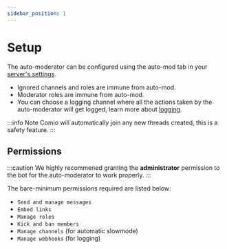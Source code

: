 ```yaml
---
sidebar_position: 1
---
```


# Setup
The auto-moderator can be configured using the auto-mod tab in your [server's settings](https://comio.cf/manage).
- Ignored channels and roles are immune from auto-mod.
- Moderator roles are immune from auto-mod.
- You can choose a logging channel where all the actions taken by the auto-moderator will get logged, learn more about [logging](/docs/logger/setup).

:::info Note
Comio will automatically join any new threads created, this is a safety feature.
:::

## Permissions

:::caution
We highly recommened granting the **administrator** permission to the bot for the auto-moderator to work properly.
:::

The bare-minimum permissions required are listed below:
- `Send and manage messages`
- `Embed links`
- `Manage roles`
- `Kick and ban members`
- `Manage channels` (for automatic slowmode)
- `Manage webhooks` (for logging)